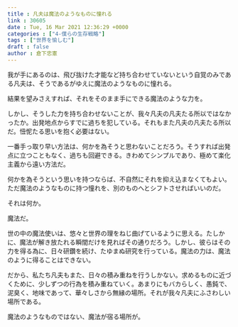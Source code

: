```yaml
---
title : 凡夫は魔法のようなものに憧れる
link : 30605
date : Tue, 16 Mar 2021 12:36:29 +0000
categories : ["4-僕らの生存戦略"]
tags : ["世界を愉しむ"]
draft : false
author : 倉下忠憲
---
```


我が手にあるのは、飛び抜けた才能など持ち合わせていないという自覚のみである凡夫は、そうであるがゆえに魔法のようなものに憧れる。

結果を望みさえすれば、それをそのまま手にできる魔法のような力を。

しかし、そうした力を持ち合わせないことが、我々凡夫の凡夫たる所以ではなかったか。出発地点からすでに過ちを犯している。それもまた凡夫の凡夫たる所以だ。忸怩たる思いを抱く必要はない。

一番手っ取り早い方法は、何かを為そうと思わないことだろう。そうすれば出発点に立つこともなく、過ちも回避できる。きわめてシンプルであり、極めて楽化主義から遠い方法だ。

何かを為そうという思いを持つならば、不自然にそれを抑え込まなくてもよい。ただ魔法のようなものに持つ憧れを、別のものへとシフトさせればいいのだ。

それは何か。

魔法だ。

世の中の魔法使いは、悠々と世界の理をねじ曲げているように思える。たしかに、魔法が解き放たれる瞬間だけを見ればその通りだろう。しかし、彼らはその力を得る為に、日々研鑽を続け、たゆまぬ研究を行っている。魔法の力は、魔法のように得ることはできない。

だから、私たち凡夫もまた、日々の積み重ねを行うしかない。求めるものに近づくために、少しずつの行為を積み重ねていく。あまりにもバカらしく、愚鈍で、泥臭く、地味であって、華々しさから無縁の場所。それが我々凡夫にふさわしい場所である。

魔法のようなものではない、魔法が宿る場所が。